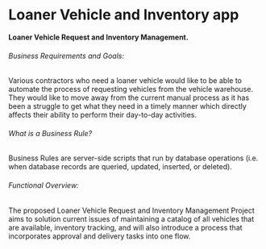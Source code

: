 <h1>Loaner Vehicle and Inventory app</h1>
<b>Loaner Vehicle Request and Inventory Management.</b>

<h6>Business Requirements and Goals:</h6>
Various contractors who need a loaner vehicle would like to be able to automate the process of requesting vehicles from the vehicle warehouse. They would like to move away from the current manual process as it has been a struggle to get what they need in a timely manner which directly affects their ability to perform their day-to-day activities. 

<h6>What is a Business Rule?</h6>
Business Rules are server-side scripts that run by database operations (i.e. when database records are queried, updated, inserted, or deleted).

<h6>Functional Overview:</h6>
The proposed Loaner Vehicle Request and Inventory Management Project aims to solution current issues of maintaining a catalog of all vehicles that are available, inventory tracking, and will also introduce a process that incorporates approval and delivery tasks into one flow.
